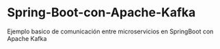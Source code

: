 # Spring-Boot-con-Apache-Kafka
Ejemplo basico de comunicación entre microservicios en SpringBoot con Apache Kafka 
